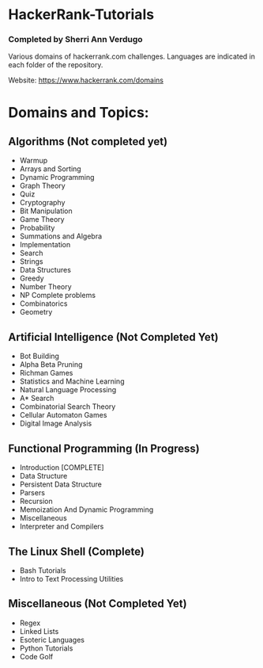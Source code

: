 # HackerRank-Tutorials 

### Completed by Sherri Ann Verdugo

Various domains of hackerrank.com challenges. Languages are indicated in each folder of the repository.

Website: https://www.hackerrank.com/domains

# Domains and Topics: 

## Algorithms (Not completed yet)

* Warmup
* Arrays and Sorting
* Dynamic Programming
* Graph Theory
* Quiz
* Cryptography
* Bit Manipulation
* Game Theory
* Probability
* Summations and Algebra
* Implementation
* Search
* Strings
* Data Structures
* Greedy
* Number Theory
* NP Complete problems
* Combinatorics
* Geometry

## Artificial Intelligence (Not Completed Yet)

* Bot Building
* Alpha Beta Pruning
* Richman Games
* Statistics and Machine Learning
* Natural Language Processing
* A* Search
* Combinatorial Search Theory
* Cellular Automaton Games
* Digital Image Analysis

## Functional Programming (In Progress)

* Introduction [COMPLETE]
* Data Structure
* Persistent Data Structure
* Parsers
* Recursion
* Memoization And Dynamic Programming
* Miscellaneous
* Interpreter and Compilers

## The Linux Shell (Complete)

* Bash Tutorials
* Intro to Text Processing Utilities

## Miscellaneous (Not Completed Yet)

* Regex
* Linked Lists
* Esoteric Languages
* Python Tutorials
* Code Golf
